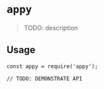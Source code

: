 # `appy`

> TODO: description

## Usage

```
const appy = require('appy');

// TODO: DEMONSTRATE API
```
